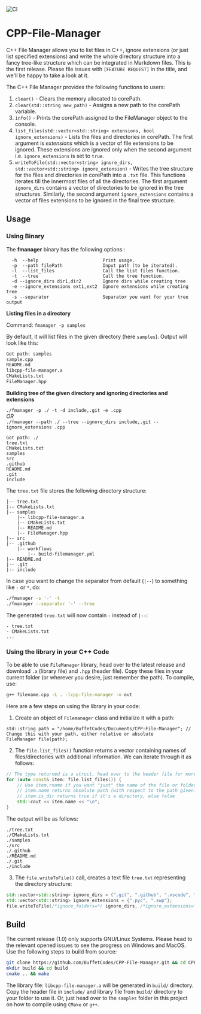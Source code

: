 ![CI](https://github.com/krshrimali/CPP-File-Manager/workflows/CI/badge.svg)

# CPP-File-Manager

C++ File Manager allows you to list files in C++, ignore extensions (or just list specified extensions) and write the whole directory structure into a fancy tree-like structure which can be integrated in Markdown files. This is the first release. Please file issues with `[FEATURE REQUEST]` in the title, and we'll be happy to take a look at it.

The C++ File Manager provides the following functions to users:

1. `clear()` - Clears the memory allocated to corePath.
2. `clear(std::string new_path)` - Assigns a new path to the corePath variable.
3. `info()` - Prints the corePath assigned to the FileManager object to the console.
4. `list_files(std::vector<std::string> extensions, bool ignore_extensions)` - Lists the files and directories in corePath. The first argument is *extensions* which is a vector of file extensions to be ignored. These extensions are ignored only when the second argument i.e. `ignore_extensions` is set to `true`.
5. `writeToFile(std::vector<string> ignore_dirs, std::vector<std::string> ignore_extension)` - Writes the tree structure for the files and directories in corePath into a `.txt` file. This functions iterates till the innermost files of all the directories. The first argument `ignore_dirs` contains a vector of directories to be ignored in the tree structures. Similarly, the second argument `ignore_extensions` contains a vector of files extensions to be ignored in the final tree structure.

## Usage 

### Using Binary

The **fmanager** binary has the following options :

```
  -h  --help                        Print usage.
  -p  --path filePath               Input path (to be iterated).
  -l  --list_files                  Call the list files function.
  -t  --tree                        Call the tree function.
  -d --ignore_dirs dir1,dir2        Ignore dirs while creating tree
  -e --ignore_extensions ext1,ext2  Ignore extensions while creating tree
  -s --separator                    Separator you want for your tree output
```

**Listing files in a directory**

Command: `fmanager -p samples`

By default, it will list files in the given directory (here `samples`). Output will look like this:

```bash
Got path: samples
sample.cpp
README.md
libcpp-file-manager.a
CMakeLists.txt
FileManager.hpp
```

**Building tree of the given directory and ignoring directories and extensions**

`./fmanager -p ./ -t -d include,.git -e .cpp`\
_OR_ \
`./fmanager --path ./ --tree --ignore_dirs include,.git --ignore_extensions .cpp`

``` 
Got path: ./
tree.txt
CMakeLists.txt
samples
src
.github
README.md
.git
include
```

The `tree.txt` file stores the following directory structure:

```
|-- tree.txt
|-- CMakeLists.txt
|-- samples
    |-- libcpp-file-manager.a
    |-- CMakeLists.txt
    |-- README.md
    |-- FileManager.hpp
|-- src
|-- .github
    |-- workflows
        |-- build-filemanager.yml
|-- README.md
|-- .git
|-- include
```

In case you want to change the separator from default (`|--`) to something like `-` or `*`, do:

```bash
./fmanager -s '-' -t
./fmanager --separator '-' --tree
```

The generated `tree.txt` will now contain `-` instead of `|--`:

```
- tree.txt
- CMakeLists.txt
...
```

### Using the library in your C++ Code

To be able to use `FileManager` library, head over to the latest release and download `.a` (library file) and `.hpp` (header file). Copy these files in your current folder (or wherever you desire, just remember the path). To compile, use:

```bash
g++ filename.cpp -L . -lcpp-file-manager -o out
```

Here are a few steps on using the library in your code:

1. Create an object of `Filemanager` class and initialize it with a path:

``` 
std::string path = "/home/BuffetCodes/Documents/CPP-File-Manager"; // Change this with your path, either relative or absolute
FileManager file(path);
```

2. The `file.list_files()` function returns a vector containing names of files/directories with additional information. We can iterate through it as follows:

```cpp
// The type returned is a struct, head over to the header file for more details on it
for (auto const& item: file.list_files()) {
    // Use item.rname if you want "just" the name of the file or folder
    // item.name returns absolute path (with respect to the path given)
    // item.is_dir returns true if it's a directory, else false
    std::cout << item.name << "\n";
}
```

The output will be as follows:

```
./tree.txt
./CMakeLists.txt
./samples
./src
./.github
./README.md
./.git
./include
```

3. The `file.writeToFile()` call, creates a text file `tree.txt` representing the directory structure: 

```cpp
std::vector<std::string> ignore_dirs = {".git", ".github", ".vscode", "build"};
std::vector<std::string> ignore_extensions = {".pyc", ".swp"};
file.writeToFile(/*ignore_folders=*/ ignore_dirs, /*ignore_extensions=*/ ignore_extensions);
```

## Build

The current release (1.0) only supports GNU/Linux Systems. Please head to the relevant opened issues to see the progress on Windows and MacOS. Use the following steps to build from source:

```bash
git clone https://github.com/BuffetCodes/CPP-File-Manager.git && cd CPP-File-Manager
mkdir build && cd build
cmake .. && make
```

The library file: `libcpp-file-manager.a` will be generated in `build/` directory. Copy the header file in `include/` and library file from `build/` directory to your folder to use it. Or, just head over to the `samples` folder in this project on how to compile using `CMake` or `g++`.
